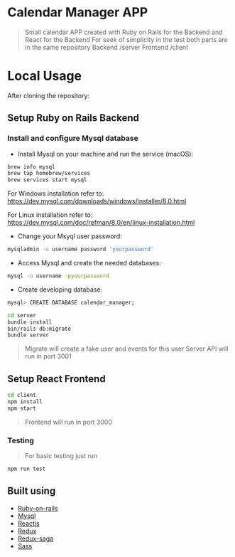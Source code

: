 # Calendar Manager APP

> Small calendar APP created with Ruby on Rails for the Backend and React for the Backend
> For seek of simplicity in the test both parts are in the same repository
> Backend /server
> Frontend /client

# Local Usage

After cloning the repository:

## Setup Ruby on Rails Backend

### Install and configure Mysql database

- Install Mysql on your machine and run the service (macOS):

```bash
brew info mysql
brew tap homebrew/services
brew services start mysql
```

For Windows installation refer to:
https://dev.mysql.com/downloads/windows/installer/8.0.html

For Linux installation refer to:
https://dev.mysql.com/doc/refman/8.0/en/linux-installation.html

- Change your Msyql user password:

```bash
mysqladmin -u username password 'yourpassword'
```

- Access Mysql and create the needed databases:

```bash
mysql -u username -pyourpassword
```

- Create developing database:

```bash
mysql> CREATE DATABASE calendar_manager;
```

```bash
cd server
bundle install
bin/rails db:migrate
bundle server
```

> Migrate will create a fake user and events for this user
> Server API will run in port 3001

## Setup React Frontend

```bash
cd client
npm install
npm start
```

> Frontend will run in port 3000

### Testing

> For basic testing just run

```bash
npm run test
```

## Built using

- [Ruby-on-rails](https://rubyonrails.org/)
- [Mysql](https://www.mysql.com/)
- [Reactjs](https://reactjs.org/)
- [Redux](https://redux.js.org/)
- [Redux-saga](https://github.com/redux-saga/redux-saga)
- [Sass](https://sass-lang.com/)
